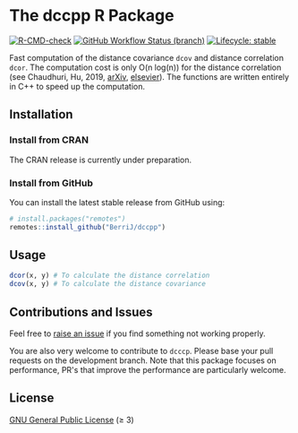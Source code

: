 
The dccpp R Package
======================

<!-- badges: start -->
[![R-CMD-check](https://img.shields.io/github/workflow/status/berrij/dccpp/R-CMD-check?style=for-the-badge)](https://github.com/BerriJ/dccpp/actions/workflows/R-CMD-check.yaml)
[![GitHub Workflow Status (branch)](https://img.shields.io/github/workflow/status/berrij/dccpp/pkgdown/main?label=Documentation&style=for-the-badge)](https://dccpp.berrisch.biz/)
[![Lifecycle: stable](https://img.shields.io/badge/Lifecycle-stable-green?style=for-the-badge)](https://lifecycle.r-lib.org/articles/stages.html#stable)
<!-- badges: end -->

Fast computation of the distance covariance `dcov` and distance correlation `dcor`. The computation cost is only O(n log(n)) for the distance correlation (see Chaudhuri, Hu, 2019, [arXiv](https://arxiv.org/abs/1810.11332), [elsevier](https://doi.org/10.1016/j.csda.2019.01.016)). The functions are written entirely in C++ to speed up the computation.


Installation
------------

### Install from CRAN

The CRAN release is currently under preparation.

### Install from GitHub

You can install the latest stable release from GitHub using:

``` r
# install.packages("remotes")
remotes::install_github("BerriJ/dccpp")
```

## Usage

``` r
dcor(x, y) # To calculate the distance correlation
dcov(x, y) # To calculate the distance covariance
```

## Contributions and Issues

Feel free to [raise an issue](https://github.com/BerriJ/dccpp/issues/new) if you find something not working properly.

You are also very welcome to contribute to `dcccp`. Please base your pull requests on the development branch. Note that this package focuses on performance, PR's that improve the performance are particularly welcome.

## License

[GNU General Public License](https://www.gnu.org/licenses/) (≥ 3)
